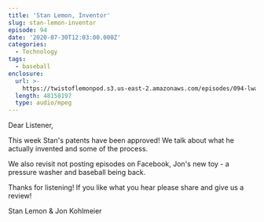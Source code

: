 ```yaml
---
title: 'Stan Lemon, Inventor'
slug: stan-lemon-inventor
episode: 94
date: '2020-07-30T12:03:00.000Z'
categories:
  - Technology
tags:
  - baseball
enclosure:
  url: >-
    https://twistoflemonpod.s3.us-east-2.amazonaws.com/episodes/094-lwatol-20200730.mp3
  length: 48158197
  type: audio/mpeg
---
```


Dear Listener,

This week Stan's patents have been approved! We talk about what he actually invented and some of the process.

We also revisit not posting episodes on Facebook, Jon's new toy - a pressure washer and baseball being back.

Thanks for listening! If you like what you hear please share and give us a review!

Stan Lemon & Jon Kohlmeier
